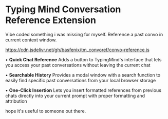 # Typing Mind Conversation Reference Extension
Vibe coded something i was missing for myself. Reference a past convo in current context window.

https://cdn.jsdelivr.net/gh/basfenix/tm_convoref/convo-reference.js

•  **Quick Chat Reference** Adds a  button to TypingMind's interface that lets you access your past conversations without leaving the current chat

•  **Searchable History**  Provides a modal window with a search function to easily find specific past conversations from your local browser storage

•  **One-Click Insertion**  Lets you insert formatted references from previous chats directly into your current prompt with proper formatting and attribution

hope it's useful to someone out there.
